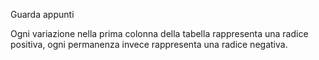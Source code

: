 Guarda appunti

Ogni variazione nella prima colonna della tabella rappresenta una radice positiva, ogni permanenza invece rappresenta una radice negativa.